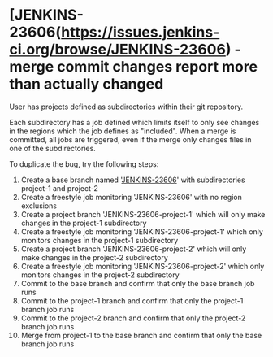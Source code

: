 # [JENKINS-23606(https://issues.jenkins-ci.org/browse/JENKINS-23606) - merge commit changes report more than actually changed

User has projects defined as subdirectories within their git repository.

Each subdirectory has a job defined which limits itself to only see changes in the regions which the job defines as "included".
When a merge is committed, all jobs are triggered, even if the merge only changes files in one of the subdirectories.

To duplicate the bug, try the following steps:

1. Create a base branch named '[JENKINS-23606](https://github.com/MarkEWaite/jenkins-bugs/tree/JENKINS-23606)' with subdirectories project-1 and project-2
2. Create a freestyle job monitoring 'JENKINS-23606' with no region exclusions
3. Create a project branch 'JENKINS-23606-project-1' which will only make changes in the project-1 subdirectory
4. Create a freestyle job monitoring 'JENKINS-23606-project-1' which only monitors changes in the project-1 subdirectory
5. Create a project branch 'JENKINS-23606-project-2' which will only make changes in the project-2 subdirectory
6. Create a freestyle job monitoring 'JENKINS-23606-project-2' which only monitors changes in the project-2 subdirectory
7. Commit to the base branch and confirm that only the base branch job runs
8. Commit to the project-1 branch and confirm that only the project-1 branch job runs
9. Commit to the project-2 branch and confirm that only the project-2 branch job runs
10. Merge from project-1 to the base branch and confirm that only the base branch job runs
